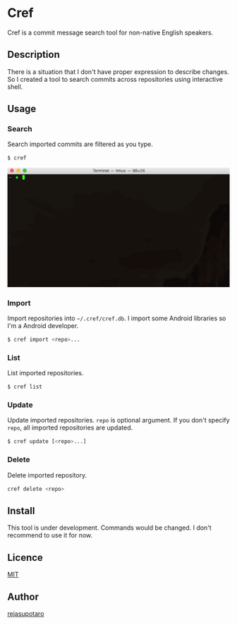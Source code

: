 Cref
====

Cref is a commit message search tool for non-native English speakers.

## Description

There is a situation that I don't have proper expression to describe changes. So I created a tool to search commits across repositories using interactive shell.

## Usage

### Search

Search imported commits are filtered as you type.

```sh
$ cref
```

![](https://raw.githubusercontent.com/rejasupotaro/cref/master/images/search.gif)

### Import

Import repositories into `~/.cref/cref.db`. I import some Android libraries so I'm a Android developer.

```sh
$ cref import <repo>...
```

### List

List imported repositories.

```sh
$ cref list
```

### Update

Update imported repositories. `repo` is optional argument. If you don't specify `repo`, all imported repositories are updated.


```sh
$ cref update [<repo>...]
```

### Delete

Delete imported repository.

```sh
cref delete <repo>
```

## Install

This tool is under development. Commands would be changed. I don't recommend to use it for now.

## Licence

[MIT](https://raw.githubusercontent.com/rejasupotaro/cref/master/LICENSE)

## Author

[rejasupotaro](https://github.com/rejasupotaro)
